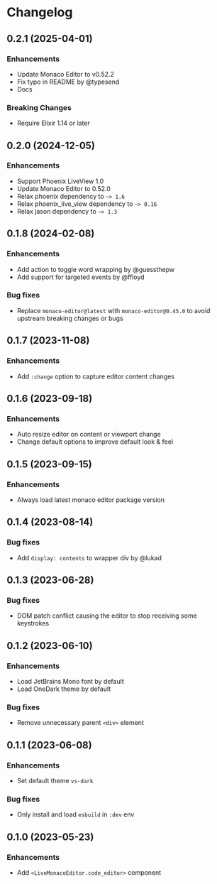 # Changelog

## 0.2.1 (2025-04-01)

### Enhancements
  - Update Monaco Editor to v0.52.2
  - Fix typo in README by @typesend
  - Docs

### Breaking Changes
  - Require Elixir 1.14 or later

## 0.2.0 (2024-12-05)

### Enhancements
  - Support Phoenix LiveView 1.0
  - Update Monaco Editor to 0.52.0
  - Relax phoenix dependency to `~> 1.6`
  - Relax phoenix_live_view dependency to `~> 0.16`
  - Relax jason dependency to `~> 1.3`

## 0.1.8 (2024-02-08)

### Enhancements
  - Add action to toggle word wrapping by @guessthepw 
  - Add support for targeted events by @ffloyd 

### Bug fixes
  - Replace `monaco-editor@latest` with `monaco-editor@0.45.0` to avoid upstream breaking changes or bugs

## 0.1.7 (2023-11-08)

### Enhancements
  - Add `:change` option to capture editor content changes

## 0.1.6 (2023-09-18)

### Enhancements
  - Auto resize editor on content or viewport change
  - Change default options to improve default look & feel

## 0.1.5 (2023-09-15)

### Enhancements
  - Always load latest monaco editor package version

## 0.1.4 (2023-08-14)

### Bug fixes
  - Add `display: contents` to wrapper div by @lukad

## 0.1.3 (2023-06-28)

### Bug fixes
  - DOM patch conflict causing the editor to stop receiving some keystrokes

## 0.1.2 (2023-06-10)

### Enhancements
  - Load JetBrains Mono font by default
  - Load OneDark theme by default

### Bug fixes
  - Remove unnecessary parent `<div>` element

## 0.1.1 (2023-06-08)

### Enhancements
  - Set default theme `vs-dark`

### Bug fixes
  - Only install and load `esbuild` in `:dev` env

## 0.1.0 (2023-05-23)

### Enhancements
  - Add `<LiveMonacoEditor.code_editor>` component

